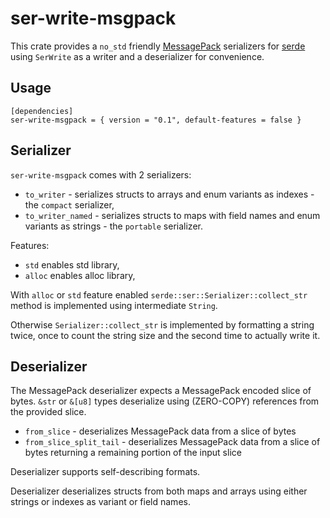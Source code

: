 ser-write-msgpack
=================

This crate provides a `no_std` friendly [MessagePack](https://msgpack.org) serializers for [serde](https://crates.io/crates/serde) using `SerWrite` as a writer and a deserializer for convenience.


Usage
-----

```
[dependencies]
ser-write-msgpack = { version = "0.1", default-features = false }
```


Serializer
----------

`ser-write-msgpack` comes with 2 serializers:

* `to_writer` - serializes structs to arrays and enum variants as indexes - the `compact` serializer,
* `to_writer_named` - serializes structs to maps with field names and enum variants as strings - the `portable` serializer.

Features:

* `std` enables std library,
* `alloc` enables alloc library,

With `alloc` or `std` feature enabled `serde::ser::Serializer::collect_str` method is implemented using intermediate `String`.

Otherwise `Serializer::collect_str` is implemented by formatting a string twice, once to count the string size and the second time to actually write it.


Deserializer
------------

The MessagePack deserializer expects a MessagePack encoded slice of bytes. `&str` or `&[u8]` types deserialize using (ZERO-COPY) references from the provided slice.

* `from_slice` - deserializes MessagePack data from a slice of bytes
* `from_slice_split_tail` - deserializes MessagePack data from a slice of bytes returning a remaining portion of the input slice

Deserializer supports self-describing formats.

Deserializer deserializes structs from both maps and arrays using either strings or indexes as variant or field names.
